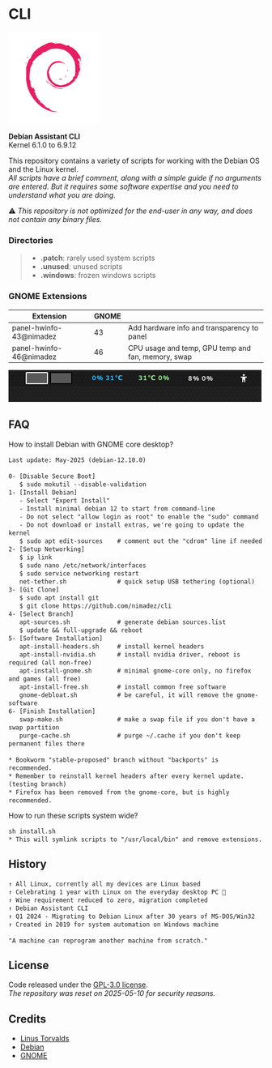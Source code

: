# CLI

<img src="media/debian.png" width="180">

**Debian Assistant CLI**<br>
Kernel 6.1.0 to 6.9.12

This repository contains a variety of scripts for working with the Debian OS and the Linux kernel.
<br>*All scripts have a brief comment, along with a simple guide if no arguments are entered. But it requires some software expertise and you need to understand what you are doing.*

⚠️ *This repository is not optimized for the end-user in any way, and does not contain any binary files.*

### Directories
> - **.patch**: rarely used system scripts
> - **.unused**: unused scripts
> - **.windows**: frozen windows scripts

### GNOME Extensions

| Extension | GNOME | |
| ------- | --- | --- |
| panel-hwinfo-43@nimadez | 43 | Add hardware info and transparency to panel |
| panel-hwinfo-46@nimadez | 46 | CPU usage and temp, GPU temp and fan, memory, swap |

![hwinfo](media/screenshot.png)

## FAQ
How to install Debian with GNOME core desktop?
```
Last update: May-2025 (debian-12.10.0)

0- [Disable Secure Boot]
   $ sudo mokutil --disable-validation
1- [Install Debian]
   - Select "Expert Install"
   - Install minimal debian 12 to start from command-line
   - Do not select "allow login as root" to enable the "sudo" command
   - Do not download or install extras, we're going to update the kernel
   $ sudo apt edit-sources    # comment out the "cdrom" line if needed
2- [Setup Networking]
   $ ip link
   $ sudo nano /etc/network/interfaces
   $ sudo service networking restart
   net-tether.sh              # quick setup USB tethering (optional)
3- [Git Clone]
   $ sudo apt install git
   $ git clone https://github.com/nimadez/cli
4- [Select Branch]
   apt-sources.sh             # generate debian sources.list
   $ update && full-upgrade && reboot
5- [Software Installation]
   apt-install-headers.sh     # install kernel headers
   apt-install-nvidia.sh      # install nvidia driver, reboot is required (all non-free)
   apt-install-gnome.sh       # minimal gnome-core only, no firefox and games (all free)
   apt-install-free.sh        # install common free software
   gnome-debloat.sh           # be careful, it will remove the gnome-software
6- [Finish Installation]
   swap-make.sh               # make a swap file if you don't have a swap partition
   purge-cache.sh             # purge ~/.cache if you don't keep permanent files there

* Bookworm "stable-proposed" branch without "backports" is recommended.
* Remember to reinstall kernel headers after every kernel update. (testing branch)
* Firefox has been removed from the gnome-core, but is highly recommended.
```
How to run these scripts system wide?
```
sh install.sh
* This will symlink scripts to "/usr/local/bin" and remove extensions.
```

## History
```
↑ All Linux, currently all my devices are Linux based
↑ Celebrating 1 year with Linux on the everyday desktop PC 🎂
↑ Wine requirement reduced to zero, migration completed
↑ Debian Assistant CLI
↑ Q1 2024 - Migrating to Debian Linux after 30 years of MS-DOS/Win32
↑ Created in 2019 for system automation on Windows machine

"A machine can reprogram another machine from scratch."
```

## License
Code released under the [GPL-3.0 license](https://github.com/nimadez/cli/blob/main/LICENSE).
<br>*The repository was reset on 2025-05-10 for security reasons.*

## Credits
- [Linus Torvalds](https://github.com/torvalds)
- [Debian](https://www.debian.org/)
- [GNOME](https://www.gnome.org/)
